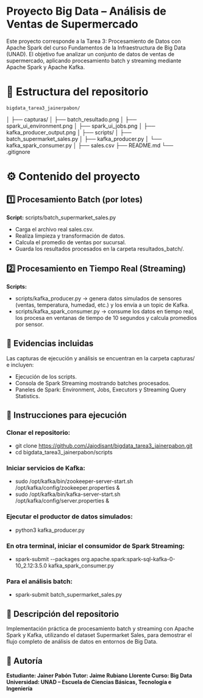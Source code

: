 # **Proyecto Big Data – Análisis de Ventas de Supermercado**

Este proyecto corresponde a la Tarea 3: Procesamiento de Datos con Apache Spark del curso Fundamentos de la Infraestructura de Big Data (UNAD). El objetivo fue analizar un conjunto de datos de ventas de supermercado, aplicando procesamiento batch y streaming mediante Apache Spark y Apache Kafka.

# **📂 Estructura del repositorio**
    bigdata_tarea3_jainerpabon/
  │
  ├── capturas/
  │   ├── batch_resultado.png
  │   ├── spark_ui_environment.png
  │   ├── spark_ui_jobs.png
  │   ├── kafka_producer_output.png
  │
  ├── scripts/
  │   ├── batch_supermarket_sales.py
  │   ├── kafka_producer.py
  │   └── kafka_spark_consumer.py
  │
  ├── sales.csv
  ├── README.md
  └── .gitignore

# **⚙️ Contenido del proyecto**
## **1️⃣ Procesamiento Batch (por lotes)**
**Script:** scripts/batch_supermarket_sales.py
+ Carga el archivo real sales.csv.
+ Realiza limpieza y transformación de datos.
+ Calcula el promedio de ventas por sucursal.
+ Guarda los resultados procesados en la carpeta resultados_batch/.

## **2️⃣ Procesamiento en Tiempo Real (Streaming)**
**Scripts:**
+ scripts/kafka_producer.py → genera datos simulados de sensores (ventas, temperatura, humedad, etc.) y los envía a un topic de Kafka.
+ scripts/kafka_spark_consumer.py → consume los datos en tiempo real, los procesa en ventanas de tiempo de 10 segundos y calcula promedios por sensor.

## **📸 Evidencias incluidas**
Las capturas de ejecución y análisis se encuentran en la carpeta capturas/ e incluyen:
+ Ejecución de los scripts.
+ Consola de Spark Streaming mostrando batches procesados.
+ Paneles de Spark: Environment, Jobs, Executors y Streaming Query Statistics.

## **🧭 Instrucciones para ejecución**
### **Clonar el repositorio:**
+ git clone https://github.com/Jajodisant/bigdata_tarea3_jainerpabon.git
+ cd bigdata_tarea3_jainerpabon/scripts

### **Iniciar servicios de Kafka:**
+ sudo /opt/kafka/bin/zookeeper-server-start.sh /opt/kafka/config/zookeeper.properties &
+ sudo /opt/kafka/bin/kafka-server-start.sh /opt/kafka/config/server.properties &

### **Ejecutar el productor de datos simulados:**
+ python3 kafka_producer.py

### **En otra terminal, iniciar el consumidor de Spark Streaming:**
+ spark-submit --packages org.apache.spark:spark-sql-kafka-0-10_2.12:3.5.0 kafka_spark_consumer.py

### **Para el análisis batch:**
+ spark-submit batch_supermarket_sales.py

## **🧾 Descripción del repositorio**
Implementación práctica de procesamiento batch y streaming con Apache Spark y Kafka, utilizando el dataset Supermarket Sales, para demostrar el flujo completo de 
análisis de datos en entornos de Big Data.

## **👤 Autoría**
**Estudiante: Jainer Pabón
Tutor: Jaime Rubiano Llorente
Curso: Big Data
Universidad: UNAD – Escuela de Ciencias Básicas, Tecnología e Ingeniería**







